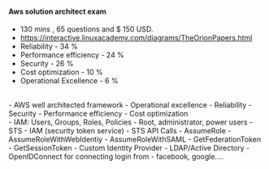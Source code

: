 #### Aws solution architect exam 
- 130 mins , 65 questions and $ 150 USD.
- https://interactive.linuxacademy.com/diagrams/TheOrionPapers.html
- Reliability - 34 %
- Performance efficiency - 24 % 
- Security - 26 %
- Cost optimization - 10 %
- Operational Excellence -  6 %
<br>
- AWS well architected framework
- Operational excellence 
- Reliability
- Security
- Performance efficiency
- Cost optimization
<br>
- IAM: Users, Groups, Roles, Policies
- Root, administrator, power users
- STS - IAM (security token service)
- STS API Calls 
- AssumeRole
- AssumeRoleWithWebIdentiy
- AssumeRoleWithSAML
- GetFederationToken
- GetSessionToken
- Custom Identity Provider
- LDAP/Active Directory
- OpenIDConnect for connecting login from - facebook, google….

